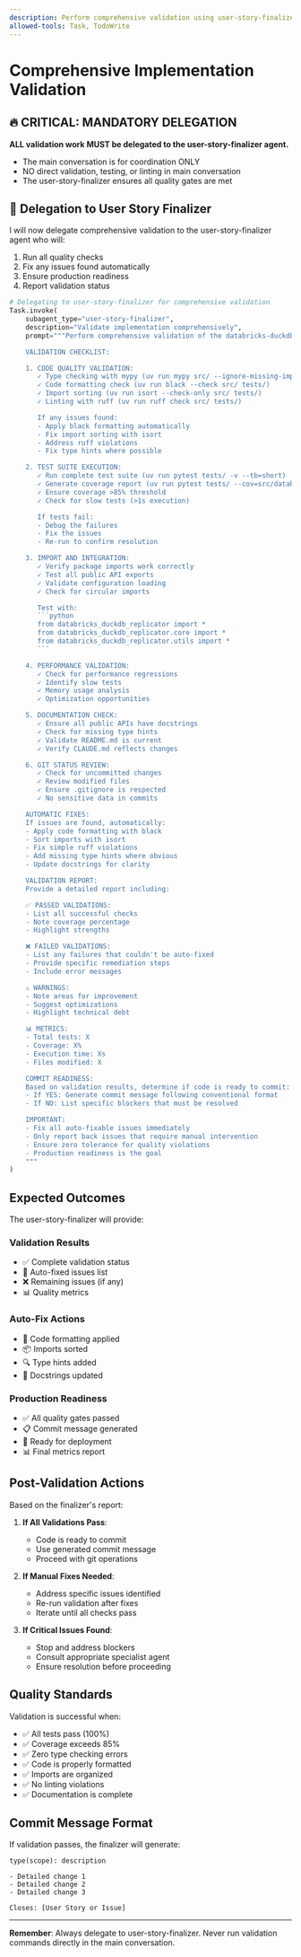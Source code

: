 ```yaml
---
description: Perform comprehensive validation using user-story-finalizer agent
allowed-tools: Task, TodoWrite
---
```


# Comprehensive Implementation Validation

## 🔥 CRITICAL: MANDATORY DELEGATION

**ALL validation work MUST be delegated to the user-story-finalizer agent.**
- The main conversation is for coordination ONLY
- NO direct validation, testing, or linting in main conversation
- The user-story-finalizer ensures all quality gates are met

## 🎯 Delegation to User Story Finalizer

I will now delegate comprehensive validation to the user-story-finalizer agent who will:
1. Run all quality checks
2. Fix any issues found automatically
3. Ensure production readiness
4. Report validation status

```python
# Delegating to user-story-finalizer for comprehensive validation
Task.invoke(
    subagent_type="user-story-finalizer",
    description="Validate implementation comprehensively",
    prompt="""Perform comprehensive validation of the databricks-duckdb-replicator implementation.

    VALIDATION CHECKLIST:

    1. CODE QUALITY VALIDATION:
       ✓ Type checking with mypy (uv run mypy src/ --ignore-missing-imports)
       ✓ Code formatting check (uv run black --check src/ tests/)
       ✓ Import sorting (uv run isort --check-only src/ tests/)
       ✓ Linting with ruff (uv run ruff check src/ tests/)

       If any issues found:
       - Apply black formatting automatically
       - Fix import sorting with isort
       - Address ruff violations
       - Fix type hints where possible

    2. TEST SUITE EXECUTION:
       ✓ Run complete test suite (uv run pytest tests/ -v --tb=short)
       ✓ Generate coverage report (uv run pytest tests/ --cov=src/databricks_duckdb_replicator --cov-report=term-missing)
       ✓ Ensure coverage >85% threshold
       ✓ Check for slow tests (>1s execution)

       If tests fail:
       - Debug the failures
       - Fix the issues
       - Re-run to confirm resolution

    3. IMPORT AND INTEGRATION:
       ✓ Verify package imports work correctly
       ✓ Test all public API exports
       ✓ Validate configuration loading
       ✓ Check for circular imports

       Test with:
       ```python
       from databricks_duckdb_replicator import *
       from databricks_duckdb_replicator.core import *
       from databricks_duckdb_replicator.utils import *
       ```

    4. PERFORMANCE VALIDATION:
       ✓ Check for performance regressions
       ✓ Identify slow tests
       ✓ Memory usage analysis
       ✓ Optimization opportunities

    5. DOCUMENTATION CHECK:
       ✓ Ensure all public APIs have docstrings
       ✓ Check for missing type hints
       ✓ Validate README.md is current
       ✓ Verify CLAUDE.md reflects changes

    6. GIT STATUS REVIEW:
       ✓ Check for uncommitted changes
       ✓ Review modified files
       ✓ Ensure .gitignore is respected
       ✓ No sensitive data in commits

    AUTOMATIC FIXES:
    If issues are found, automatically:
    - Apply code formatting with black
    - Sort imports with isort
    - Fix simple ruff violations
    - Add missing type hints where obvious
    - Update docstrings for clarity

    VALIDATION REPORT:
    Provide a detailed report including:

    ✅ PASSED VALIDATIONS:
    - List all successful checks
    - Note coverage percentage
    - Highlight strengths

    ❌ FAILED VALIDATIONS:
    - List any failures that couldn't be auto-fixed
    - Provide specific remediation steps
    - Include error messages

    ⚠️ WARNINGS:
    - Note areas for improvement
    - Suggest optimizations
    - Highlight technical debt

    📊 METRICS:
    - Total tests: X
    - Coverage: X%
    - Execution time: Xs
    - Files modified: X

    COMMIT READINESS:
    Based on validation results, determine if code is ready to commit:
    - If YES: Generate commit message following conventional format
    - If NO: List specific blockers that must be resolved

    IMPORTANT:
    - Fix all auto-fixable issues immediately
    - Only report back issues that require manual intervention
    - Ensure zero tolerance for quality violations
    - Production readiness is the goal
    """
)
```

## Expected Outcomes

The user-story-finalizer will provide:

### Validation Results
- ✅ Complete validation status
- 🔧 Auto-fixed issues list
- ❌ Remaining issues (if any)
- 📊 Quality metrics

### Auto-Fix Actions
- 🎨 Code formatting applied
- 📦 Imports sorted
- 🔍 Type hints added
- 📝 Docstrings updated

### Production Readiness
- ✅ All quality gates passed
- 📋 Commit message generated
- 🚀 Ready for deployment
- 📊 Final metrics report

## Post-Validation Actions

Based on the finalizer's report:

1. **If All Validations Pass**:
   - Code is ready to commit
   - Use generated commit message
   - Proceed with git operations

2. **If Manual Fixes Needed**:
   - Address specific issues identified
   - Re-run validation after fixes
   - Iterate until all checks pass

3. **If Critical Issues Found**:
   - Stop and address blockers
   - Consult appropriate specialist agent
   - Ensure resolution before proceeding

## Quality Standards

Validation is successful when:
- ✅ All tests pass (100%)
- ✅ Coverage exceeds 85%
- ✅ Zero type checking errors
- ✅ Code is properly formatted
- ✅ Imports are organized
- ✅ No linting violations
- ✅ Documentation is complete

## Commit Message Format

If validation passes, the finalizer will generate:
```
type(scope): description

- Detailed change 1
- Detailed change 2
- Detailed change 3

Closes: [User Story or Issue]
```

---
**Remember**: Always delegate to user-story-finalizer. Never run validation commands directly in the main conversation.